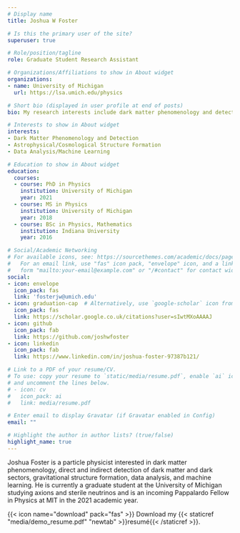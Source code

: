 ```yaml
---
# Display name
title: Joshua W Foster

# Is this the primary user of the site?
superuser: true

# Role/position/tagline
role: Graduate Student Research Assistant

# Organizations/Affiliations to show in About widget
organizations:
- name: University of Michigan
  url: https://lsa.umich.edu/physics

# Short bio (displayed in user profile at end of posts)
bio: My research interests include dark matter phenomenology and detection, astrophysical structure formation, and data analysis.

# Interests to show in About widget
interests:
- Dark Matter Phenomenology and Detection
- Astrophysical/Cosmological Structure Formation
- Data Analysis/Machine Learning

# Education to show in About widget
education:
  courses:
  - course: PhD in Physics
    institution: University of Michigan
    year: 2021
  - course: MS in Physics
    institution: University of Michigan
    year: 2018
  - course: BSc in Physics, Mathematics
    institution: Indiana University
    year: 2016

# Social/Academic Networking
# For available icons, see: https://sourcethemes.com/academic/docs/page-builder/#icons
#   For an email link, use "fas" icon pack, "envelope" icon, and a link in the
#   form "mailto:your-email@example.com" or "/#contact" for contact widget.
social:
- icon: envelope
  icon_pack: fas
  link: 'fosterjw@umich.edu'
- icon: graduation-cap  # Alternatively, use `google-scholar` icon from `ai` icon pack
  icon_pack: fas
  link: https://scholar.google.co.uk/citations?user=sIwtMXoAAAAJ
- icon: github
  icon_pack: fab
  link: https://github.com/joshwfoster
- icon: linkedin
  icon_pack: fab
  link: https://www.linkedin.com/in/joshua-foster-97387b121/

# Link to a PDF of your resume/CV.
# To use: copy your resume to `static/media/resume.pdf`, enable `ai` icons in `params.toml`, 
# and uncomment the lines below.
# - icon: cv
#   icon_pack: ai
#   link: media/resume.pdf

# Enter email to display Gravatar (if Gravatar enabled in Config)
email: ""

# Highlight the author in author lists? (true/false)
highlight_name: true
---
```


Joshua Foster is a particle physicist interested in dark matter phenomenology, direct and indirect detection of dark matter and dark sectors, gravitational structure formation, data analysis, and machine learning. He is currently a graduate student at the University of Michigan studying axions and sterile neutrinos and is an incoming Pappalardo Fellow in Physics at MIT in the 2021 academic year.

{{< icon name="download" pack="fas" >}} Download my {{< staticref "media/demo_resume.pdf" "newtab" >}}resumé{{< /staticref >}}.
